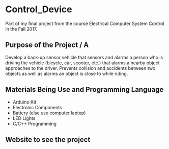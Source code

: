 # Control_Device 
Part of my final project from the course Electrical Computer System Control in the Fall 2017. 

## Purpose of the Project / A
Develop a back-up sensor vehicle that sensors and alarms a person who is driving the vehicle (bicycle, car, scooter, etc.) that alarms a nearby object approaches to the driver. Prevents collision and accidents between two objects as well as alarms an object is close to while riding. 

## Materials Being Use and Programming Language
 * Arduino Kit
 * Electronic Components
 * Battery (else use computer laptop)
 * LED Lights
 * C/C++ Programming

## Website to see the project 
